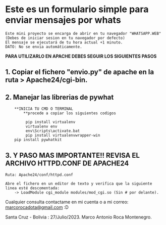 # Este es un formulario simple para enviar mensajes por whats
    Este mini proyecto se encarga de abrir en tu navegador "WHATSAPP.WEB" (Debes de iniciar sesion en tu navegador por defecto)
    El mensaje se ejecutará de tu hora actual +1 minuto.
    DATO: No se envia automáticamente.
 
 **PARA UTILIZARLO EN APACHE DEBES SEGUIR LOS SIGUIENTES PASOS**
##    1. Copiar el fichero "envio.py" de apache en la ruta > Apache24/cgi-bin. 

 ##   2. Manejar las librerias de pywhat
        **INICIA TU CMD O TERMINAL
            **procede a copiar los siguientes codigos

```
         pip install virtualenv
         virtualenv env
         env\Scripts\activate.bat
         pip install virtualenvwrapper-win
	pip install pywhatkit
```

  ##  3. Y PASO MAS IMPORTANTE!! REVISA EL ARCHIVO HTTPD.CONF DE APACHE24
	Ruta: Apache24/conf/httpd.conf
	
	Abre el fichero en un editor de texto y verifica que la siguiente linea esté descomentada: 
		-> LoadModule cgi_module modules/mod_cgi.so (Sin # por delante).

Cualquier consulta contactame en mi cuenta o a mi correo:
	marcorocadota@gmail.com :D

Santa Cruz - Bolivia : 27/Julio/2023.
Marco Antonio Roca Montenegro.
